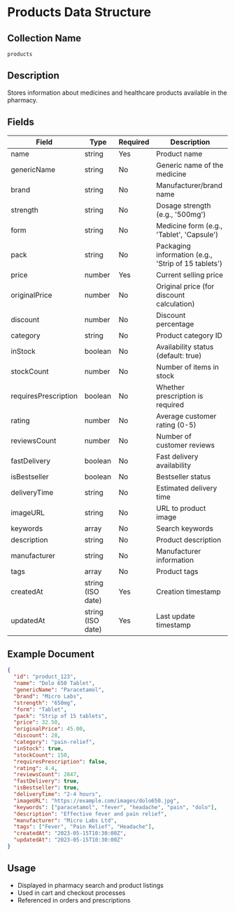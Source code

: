 # Products Data Structure

## Collection Name
`products`

## Description
Stores information about medicines and healthcare products available in the pharmacy.

## Fields
| Field | Type | Required | Description |
|-------|------|----------|-------------|
| name | string | Yes | Product name |
| genericName | string | No | Generic name of the medicine |
| brand | string | No | Manufacturer/brand name |
| strength | string | No | Dosage strength (e.g., '500mg') |
| form | string | No | Medicine form (e.g., 'Tablet', 'Capsule') |
| pack | string | No | Packaging information (e.g., 'Strip of 15 tablets') |
| price | number | Yes | Current selling price |
| originalPrice | number | No | Original price (for discount calculation) |
| discount | number | No | Discount percentage |
| category | string | No | Product category ID |
| inStock | boolean | No | Availability status (default: true) |
| stockCount | number | No | Number of items in stock |
| requiresPrescription | boolean | No | Whether prescription is required |
| rating | number | No | Average customer rating (0-5) |
| reviewsCount | number | No | Number of customer reviews |
| fastDelivery | boolean | No | Fast delivery availability |
| isBestseller | boolean | No | Bestseller status |
| deliveryTime | string | No | Estimated delivery time |
| imageURL | string | No | URL to product image |
| keywords | array | No | Search keywords |
| description | string | No | Product description |
| manufacturer | string | No | Manufacturer information |
| tags | array | No | Product tags |
| createdAt | string (ISO date) | Yes | Creation timestamp |
| updatedAt | string (ISO date) | Yes | Last update timestamp |

## Example Document
```json
{
  "id": "product_123",
  "name": "Dolo 650 Tablet",
  "genericName": "Paracetamol",
  "brand": "Micro Labs",
  "strength": "650mg",
  "form": "Tablet",
  "pack": "Strip of 15 tablets",
  "price": 32.50,
  "originalPrice": 45.00,
  "discount": 28,
  "category": "pain-relief",
  "inStock": true,
  "stockCount": 150,
  "requiresPrescription": false,
  "rating": 4.4,
  "reviewsCount": 2847,
  "fastDelivery": true,
  "isBestseller": true,
  "deliveryTime": "2-4 hours",
  "imageURL": "https://example.com/images/dolo650.jpg",
  "keywords": ["paracetamol", "fever", "headache", "pain", "dolo"],
  "description": "Effective fever and pain relief",
  "manufacturer": "Micro Labs Ltd",
  "tags": ["Fever", "Pain Relief", "Headache"],
  "createdAt": "2023-05-15T10:30:00Z",
  "updatedAt": "2023-05-15T10:30:00Z"
}
```

## Usage
- Displayed in pharmacy search and product listings
- Used in cart and checkout processes
- Referenced in orders and prescriptions
